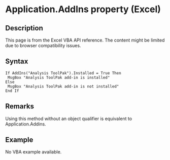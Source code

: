 # Application.AddIns property (Excel)

## Description
This page is from the Excel VBA API reference. The content might be limited due to browser compatibility issues.

## Syntax
```vba
If AddIns("Analysis ToolPak").Installed = True Then 
 MsgBox "Analysis ToolPak add-in is installed" 
Else 
 MsgBox "Analysis ToolPak add-in is not installed" 
End If
```

## Remarks
Using this method without an object qualifier is equivalent to Application.Addins.

## Example
No VBA example available.
